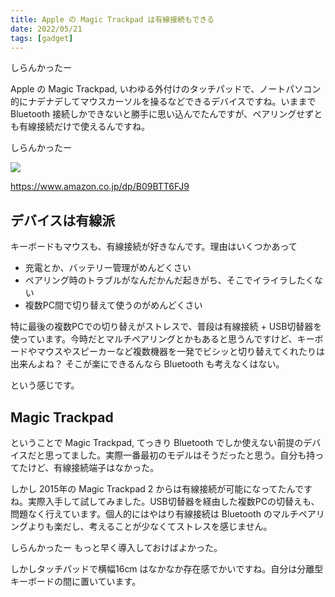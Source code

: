 ```yaml
---
title: Apple の Magic Trackpad は有線接続もできる
date: 2022/05/21
tags: [gadget]
---
```


しらんかったー

Apple の Magic Trackpad, いわゆる外付けのタッチパッドで、ノートパソコン的にナデナデしてマウスカーソルを操るなどできるデバイスですね。いままで Bluetooth 接続しかできないと勝手に思い込んでたんですが、ペアリングせずとも有線接続だけで使えるんですね。

しらんかったー

[![](https://images-fe.ssl-images-amazon.com/images/P/B09BTT6FJ9.09.LZZZZZZZ)](https://www.amazon.co.jp/dp/B09BTT6FJ9)

https://www.amazon.co.jp/dp/B09BTT6FJ9

## デバイスは有線派

キーボードもマウスも、有線接続が好きなんです。理由はいくつかあって

- 充電とか、バッテリー管理がめんどくさい
- ペアリング時のトラブルがなんだかんだ起きがち、そこでイライラしたくない
- 複数PC間で切り替えて使うのがめんどくさい

特に最後の複数PCでの切り替えがストレスで、普段は有線接続 + USB切替器を使っています。今時だとマルチペアリングとかもあると思うんですけど、キーボードやマウスやスピーカーなど複数機器を一発でビシッと切り替えてくれたりは出来んよね？ そこが楽にできるんなら Bluetooth も考えなくはない。

という感じです。

## Magic Trackpad

ということで Magic Trackpad, てっきり Bluetooth でしか使えない前提のデバイスだと思ってました。実際一番最初のモデルはそうだったと思う。自分も持ってたけど、有線接続端子はなかった。

しかし 2015年の Magic Trackpad 2 からは有線接続が可能になってたんですね。実際入手して試してみました。USB切替器を経由した複数PCの切替えも、問題なく行えています。個人的にはやはり有線接続は Bluetooth のマルチペアリングよりも楽だし、考えることが少なくてストレスを感じません。

しらんかったー もっと早く導入しておけばよかった。

しかしタッチパッドで横幅16cm はなかなか存在感でかいですね。自分は分離型キーボードの間に置いています。
